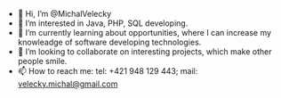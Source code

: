 - 👋 Hi, I’m @MichalVelecky
- 👀 I’m interested in Java, PHP, SQL developing.
- 🌱 I’m currently learning about opportunities, where I can increase my knowleadge of software developing technologies. 
- 💞️ I’m looking to collaborate on interesting projects, which make other people smile.
- 📫 How to reach me: tel: +421 948 129 443; mail: velecky.michal@gmail.com
                                           
                      

<!---
MichalVelecky/MichalVelecky is a ✨ special ✨ repository because its `README.md` (this file) appears on your GitHub profile.
You can click the Preview link to take a look at your changes.
--->
